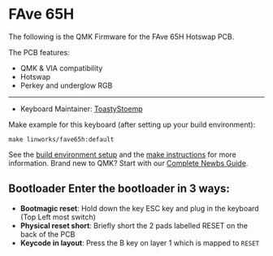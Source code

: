 # FAve 65H

The following is the QMK Firmware for the FAve 65H Hotswap PCB.

The PCB features:
* QMK & VIA compatibility
* Hotswap
* Perkey and underglow RGB

---

* Keyboard Maintainer: [ToastyStoemp](https://github.com/ToastyStoemp)

Make example for this keyboard (after setting up your build environment):

    make linworks/fave65h:default

See the [build environment setup](https://docs.qmk.fm/#/getting_started_build_tools) and the [make instructions](https://docs.qmk.fm/#/getting_started_make_guide) for more information. Brand new to QMK? Start with our [Complete Newbs Guide](https://docs.qmk.fm/#/newbs).

## Bootloader Enter the bootloader in 3 ways: 
* **Bootmagic reset**: Hold down the key ESC key and plug in the keyboard (Top Left most switch)
* **Physical reset short**: Briefly short the 2 pads labelled RESET on the back of the PCB
* **Keycode in layout**: Press the B key on layer 1 which is mapped to `RESET`
